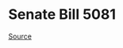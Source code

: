 # Senate Bill 5081

[Source](http://lawfilesext.leg.wa.gov/biennium/2021-22/Xml/Bills/Senate%20Bills/5081.xml)